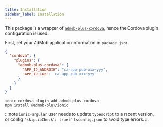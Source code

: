 ```yaml
---
title: Installation
sidebar_label: Installation
---
```


This package is a wrapper of [`admob-plus-cordova`](/docs/cordova), hence the Cordova plugin configuration is used.

First, set your AdMob application information in `package.json`.

```json title="package.json" {4-7}
{
  "cordova": {
    "plugins": {
      "admob-plus-cordova": {
        "APP_ID_ANDROID": "ca-app-pub-xxx~yyy",
        "APP_ID_IOS": "ca-app-pub-xxx~yyy"
      }
    }
  }
}
```

```shell
ionic cordova plugin add admob-plus-cordova
npm install @admob-plus/ionic
```

:::note
`ionic-angular` user needs to update `typescript` to a recent version, or config `"skipLibCheck": true` in `tsconfig.json` to avoid type errors.
:::

